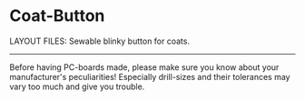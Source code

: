 
Coat-Button
===========

LAYOUT FILES: Sewable blinky button for coats.


---

Before having PC-boards made, please make sure you know about your manufacturer's peculiarities!
Especially drill-sizes and their tolerances may vary too much and give you trouble.

